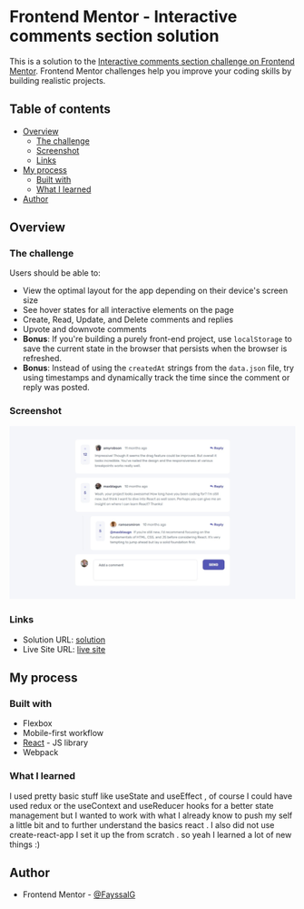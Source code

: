 # Frontend Mentor - Interactive comments section solution

This is a solution to the [Interactive comments section challenge on Frontend Mentor](https://www.frontendmentor.io/challenges/interactive-comments-section-iG1RugEG9). Frontend Mentor challenges help you improve your coding skills by building realistic projects. 

## Table of contents

- [Overview](#overview)
  - [The challenge](#the-challenge)
  - [Screenshot](#screenshot)
  - [Links](#links)
- [My process](#my-process)
  - [Built with](#built-with)
  - [What I learned](#what-i-learned)
- [Author](#author)


## Overview

### The challenge

Users should be able to:

- View the optimal layout for the app depending on their device's screen size
- See hover states for all interactive elements on the page
- Create, Read, Update, and Delete comments and replies
- Upvote and downvote comments
- **Bonus**: If you're building a purely front-end project, use `localStorage` to save the current state in the browser that persists when the browser is refreshed.
- **Bonus**: Instead of using the `createdAt` strings from the `data.json` file, try using timestamps and dynamically track the time since the comment or reply was posted.

### Screenshot

![](./screenshot.jpeg)

### Links

- Solution URL: [solution](https://github.com/FayssalG/interactive-comments-section)
- Live Site URL: [live site](https://interactive-comments-section-three.vercel.app/)

## My process

### Built with

- Flexbox
- Mobile-first workflow
- [React](https://reactjs.org/) - JS library
- Webpack 


### What I learned

I used pretty basic stuff like useState and useEffect , of course I could have used redux or the useContext and useReducer hooks for a better state management but I wanted to work with what I already know to push my self a little bit and to further understand the basics react . I also did not use create-react-app I set it up the from scratch . so yeah I learned a lot of new things :) 


## Author

- Frontend Mentor - [@FayssalG](https://www.frontendmentor.io/profile/FayssalG)
